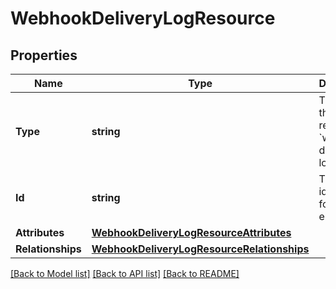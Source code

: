 # WebhookDeliveryLogResource

## Properties

Name | Type | Description | Notes
------------ | ------------- | ------------- | -------------
**Type** | **string** | The type of this resource: &#x60;webhook-delivery-logs&#x60; | 
**Id** | **string** | The unique identifier for this log entry.  | 
**Attributes** | [**WebhookDeliveryLogResourceAttributes**](WebhookDeliveryLogResource_attributes.md) |  | 
**Relationships** | [**WebhookDeliveryLogResourceRelationships**](WebhookDeliveryLogResource_relationships.md) |  | 

[[Back to Model list]](../README.md#documentation-for-models) [[Back to API list]](../README.md#documentation-for-api-endpoints) [[Back to README]](../README.md)


